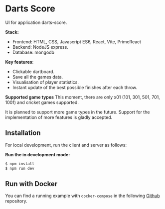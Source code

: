 # Darts Score
UI for application darts-score.

**Stack:** 
* Frontend: HTML, CSS, Javascript ES6, React, Vite, PrimeReact
* Backend: NodeJS express.
* Database: mongodb

**Key features**:
 * Clickable dartboard.
 * Save all the games data.
 * Visualisation of player statistics.
 * Instant update of the best possible finishes after each throw.

**Supported game types**
This moment, there are only x01 (101, 301, 501, 701, 1001) and cricket games supported.

It is planned to support more game types in the future.
Support for the implementation of more features is gladly accepted.

## Installation
For local development, run the client and server as follows:


**Run the in development mode:**
```bash
$ npm install
$ npm run dev
```

## Run with Docker
You can find a running example with `docker-compose` in the following [Github](https://github.com/kosterra/darts-score-sample) repository.
